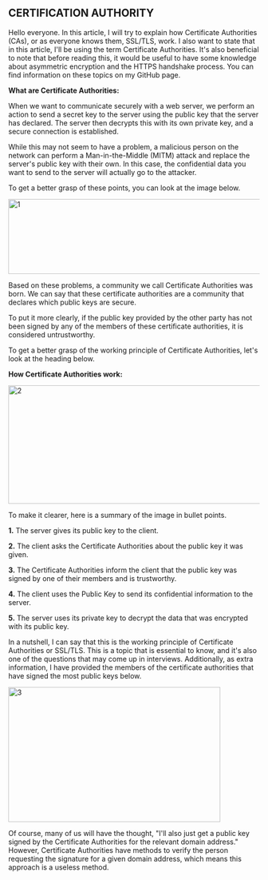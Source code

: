  ## CERTIFICATION AUTHORITY
Hello everyone. In this article, I will try to explain how Certificate Authorities (CAs), or as everyone knows them, SSL/TLS, work. I also want to state that in this article, I'll be using the term Certificate Authorities. It's also beneficial to note that before reading this, it would be useful to have some knowledge about asymmetric encryption and the HTTPS handshake process. You can find information on these topics on my GitHub page.

**What are Certificate Authorities:** 

When we want to communicate securely with a web server, we perform an action to send a secret key to the server using the public key that the server has declared. The server then decrypts this with its own private key, and a secure connection is established.

While this may not seem to have a problem, a malicious person on the network can perform a Man-in-the-Middle (MITM) attack and replace the server's public key with their own. In this case, the confidential data you want to send to the server will actually go to the attacker.

To get a better grasp of these points, you can look at the image below.

<img width="723" height="150" alt="1" src="https://github.com/user-attachments/assets/ebbbf517-7b38-486c-baa2-6397ec5819eb" />

Based on these problems, a community we call Certificate Authorities was born. We can say that these certificate authorities are a community that declares which public keys are secure.

To put it more clearly, if the public key provided by the other party has not been signed by any of the members of these certificate authorities, it is considered untrustworthy.

To get a better grasp of the working principle of Certificate Authorities, let's look at the heading below.

**How Certificate Authorities work:**

<img width="686" height="237" alt="2" src="https://github.com/user-attachments/assets/9404dfed-4b70-4313-832a-a2530ed3ba9a" />

To make it clearer, here is a summary of the image in bullet points.

**1.** The server gives its public key to the client.

**2.** The client asks the Certificate Authorities about the public key it was given.

**3.** The Certificate Authorities inform the client that the public key was signed by one of their members and is trustworthy.

**4.** The client uses the Public Key to send its confidential information to the server. 

**5.** The server uses its private key to decrypt the data that was encrypted with its public key.

In a nutshell, I can say that this is the working principle of Certificate Authorities or SSL/TLS. This is a topic that is essential to know, and it's also one of the questions that may come up in interviews. Additionally, as extra information, I have provided the members of the certificate authorities that have signed the most public keys below.

<img width="425" height="270" alt="3" src="https://github.com/user-attachments/assets/b1afdf04-d204-4c05-af74-417553252f76" />

Of course, many of us will have the thought, "I'll also just get a public key signed by the Certificate Authorities for the relevant domain address." However, Certificate Authorities have methods to verify the person requesting the signature for a given domain address, which means this approach is a useless method.

